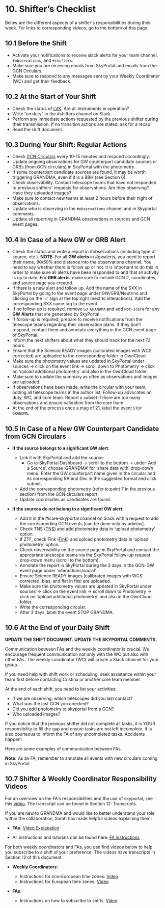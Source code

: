 # 10. Shifter’s Checklist

Below are the different aspects of a shifter's responsibilities during their week. For links to corresponding videos, go to the bottom of this page.

## 10.1 Before the Shift
- Activate your notifications to receive slack alerts for your team channel, `#observations`, and `#shifters`.
- Make sure you are recieving emails from SkyPortal and emails from the GCN Circulars
- Make sure to respond to any messages sent by your Weekly Coordinator (WC) and get their feedback.

## 10.2 At the Start of Your Shift
- Check the status of [LVK](https://online.igwn.org/grafana/public-dashboards/1a0efabe65384a7287abfcc1996e4c4d?orgld=1&refresh=5s&orgId=1). Are all instruments in operation?
- Write “on duty” in the #shifters channel on Slack.
- Perform any immediate actions requested by the previous shifter during their transmission. If no transition actions are stated, ask for a recap.
- Read the shift document. 

## 10.3 During Your Shift: Regular Actions
- Check [GCN Circulars](https://gcn.nasa.gov/circulars) every 10-15 minutes and respond accordingly. 
- Update ongoing observations for GW counterpart candidate sources or GRBs (from GCN circulars) in SkyPortal with the photometry.
- If some counterpart candidate sources are found, it may be worth triggering GRANDMA, even if it is a BBH (see Section 6).
- Check observability. Contact telescope teams that have not responded to previous shifters' requests for observations. Are they observing? Have they uploaded images?
- Make sure to contact new teams at least 2 hours before their night of observations. 
- Update who is observing in the `#observations` channel and in Skyportal comments.
- Update all reporting in GRANDMA observations in sources and GCN event pages.

## 10.4 In Case of a New GW or GRB Alert
- Check the status and write a report in #observations (including type of source, etc.). **NOTE:** For all **GW alerts** in #gwalerts, you need to report their name, 90/50% and distance into the observations channel. You need to say whether there is follow up or not. It is important to do this in order to make sure all alerts have been responded to and that all activity is up to date. For **GRB alerts**, make sure to include GCN #, coordinates, and source page you created.
- If there is a new alert and follow up, Add the name of the SXX in SkyPortal by going to the event page under GW/GRB/Neutrino and clicking on the ‘+’ sign at the top right (next to interactions). Add the corresponding SXX name tag to the event.
- If no follow-up is required, remove `GO GRANDMA` and add `Not-Icare` for any **GW Alerts** that are generated by SkyPortal.
- If follow-up is required, prepare to receive notifications from the telescope teams regarding their observation plans. If they don’t respond, contact them and annotate everything in the GCN event page of SkyPortal.
- Inform the next shifters about what they should track for the next 72 hours.
- Ensure that the Science READY images (calibrated images with WCS corrected) are uploaded to the corresponding folder in OwnCloud.
- Make sure the photometry values are updated in SkyPortal under sources -> click on the event link -> scroll down to Photometry -> click on ‘upload additional photometry’ and also in the OwnCloud folder.
- Make sure to update the summary as often as observations and images are uploaded.
- If observations have been made, write the circular with your team, adding all telescope teams in the author list, Follow-up advocates on duty, WC, and core team. Report a subset if there are too many observations and ensure validation from the core team.
- At the end of the process once a mag of 21, label the event `STOP GRANDMA`.

## 10.5 In Case of a New GW Counterpart Candidate from GCN Circulars
- **If the source belongs to a significant GW alert**:
  - Link it with SkyPortal and add the source:
    - Go to SkyPortal Dashboard -> scroll to the bottom -> under ‘Add a Source’, choose ‘GRANDMA’ for ‘share data with’ drop-down menu. Enter the GW counterpart name given in the circular and its corresponding RA and Dec in the suggested format and click submit.
  - Add the corresponding photometry (refer to point 7 in the previous section) from the GCN circulars report.
  - Update coordinates as candidates are found. 

- **If the sources do not belong to a significant GW alert**:
  - Add it in the #icare-skyportal channel on Slack with a request to add the corresponding GCN events (can be done only by admins).
  - Check TNS ([TNS](https://www.wis-tns.org/)) and add photometry data in ‘upload photometry’ option.
  - If ZTF, check Fink ([Fink](https://fink-portal.org/)) and upload photometry data in ‘upload photometry’ option.
  - Check observability on the source page in SkyPortal and contact the appropriate telescope teams via the SkyPortal follow-up request drop-down menu (scroll to the bottom).
  - Annotate the report in SkyPortal during the 3 days in the GCN-GW event page under ‘interactions/social’.
  - Ensure Science READY images (calibrated images with WCS corrected, bias, and flat in fits) are uploaded.
  - Make sure the photometry values are updated in SkyPortal under sources -> click on the event link -> scroll down to Photometry -> click on ‘upload additional photometry’ and also in the OwnCloud folder.
  - Write the corresponding circular.
  - After 3 days, label the event STOP GRANDMA.

## 10.6 At the End of your Daily Shift

**UPDATE THE SHIFT DOCUMENT. UPDATE THE SKYPORTAL COMMENTS.**

Communication between FAs and the weekly coordinator is crucial. We encourage frequent communication not only with the WC but also with other FAs. The weekly coordinator (WC) will create a Slack channel for your group.

If you need help with shift work or scheduling, seek assistance within your team first before contacting Cristina or another core team member. 

At the end of each shift, you need to list your activities: 
- If we are observing: which telescopes did you last contact?
- What was the last GCN you checked?
- Did you add photometry to skyportal from a GCN?
- Who uploaded images? 

If you notice that the previous shifter did not complete all tasks, it is YOUR responsibility to fill the gap and ensure tasks are not left incomplete. It is also courteous to inform the FA of any uncompleted tasks. Accidents happen!

Here are some examples of communication between FAs. 

**Note:** As an FA, remember to annotate all events with new circulars coming in SkyPortal.

## 10.7 Shifter & Weekly Coordinator Responsibility Videos

For an overview on the FA's responsibilities and the use of skyportal, see this [video](https://www.youtube.com/watch?v=_N7fgiPfiXA). The transcript can be found in Section 12: Transcripts. 

If you are new to GRANDMA and would like to better understand your role within the collaboration, Sarah has made helpful videos explaining them:

- **FAs:** [Video Explanation](https://www.youtube.com/watch?v=3LtLRkEGx0w)

- All instructions and tutorials can be found here: [FA Instructions](https://forge.in2p3.fr/projects/grandma/wiki/FAinstruction_)

For both weekly coordinators and FAs, you can find videos below to help you subscribe to a shift of your preference. The videos have transcripts in Section 12 of this document.

- **Weekly Coordinators:**
  - Instructions for non-European time zones: [Video](https://www.youtube.com/watch?v=LPvvChG1Lg8)
  - Instructions for European time zones: [Video](https://www.youtube.com/watch?v=9L1OJ77OI_I)

- **FAs:**
  - Instructions on how to subscribe to shifts: [Video](https://www.youtube.com/watch?v=0QNlvaGl7XY)
